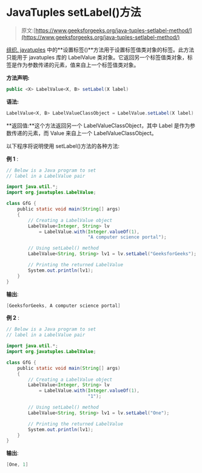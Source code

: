 # JavaTuples setLabel()方法

> 原文:[https://www.geeksforgeeks.org/java-tuples-setlabel-method/](https://www.geeksforgeeks.org/java-tuples-setlabel-method/)

[组织. javatuples](https://www.geeksforgeeks.org/javatuples-introduction/) 中的**设置标签()**方法用于设置标签值类对象的标签。此方法只能用于 javatuples 库的 LabelValue 类对象。它返回另一个标签值类对象，标签是作为参数传递的元素，值来自上一个标签值类对象。

**方法声明:**

```java
public <X> LabelValue<X, B> setLabel(X label)
```

**语法:**

```java
LabelValue<X, B> LabelValueClassObject = LabelValue.setLabel(X label)
```

**返回值:**这个方法返回另一个 LabelValueClassObject，其中 Label 是作为参数传递的元素，而 Value 来自上一个 LabelValueClassObject。

以下程序将说明使用 setLabel()方法的各种方法:

**例 1** :

```java
// Below is a Java program to set
// label in a LabelValue pair

import java.util.*;
import org.javatuples.LabelValue;

class GfG {
    public static void main(String[] args)
    {
        // Creating a LabelValue object
        LabelValue<Integer, String> lv
            = LabelValue.with(Integer.valueOf(1),
                              "A computer science portal");

        // Using setLabel() method
        LabelValue<String, String> lv1 = lv.setLabel("GeeksforGeeks");

        // Printing the returned LabelValue
        System.out.println(lv1);
    }
}
```

**输出**:

```java
[GeeksforGeeks, A computer science portal]

```

**例 2** :

```java
// Below is a Java program to set
// label in a LabelValue pair

import java.util.*;
import org.javatuples.LabelValue;

class GfG {
    public static void main(String[] args)
    {
        // Creating a LabelValue object
        LabelValue<Integer, String> lv
            = LabelValue.with(Integer.valueOf(1),
                              "1");

        // Using setLabel() method
        LabelValue<String, String> lv1 = lv.setLabel("One");

        // Printing the returned LabelValue
        System.out.println(lv1);
    }
}
```

**输出**:

```java
[One, 1]

```